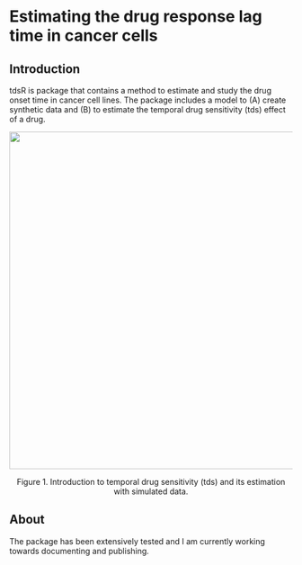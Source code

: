 # Estimating the drug response lag time in cancer cells

## Introduction

tdsR is package that contains a method to estimate and study the drug onset time in cancer cell lines.
The package includes a model to (A) create synthetic data and (B) to estimate the
temporal drug sensitivity (tds) effect of a drug.


<p align="center">
<img src="https://github.com/mauromiguelm/tdsR/blob/master/img/figure1_intro_examples.png" width="600">
 </p align="center">

<div align="center">
  Figure 1. Introduction to temporal drug sensitivity (tds) and its estimation with simulated data.
</div>


## About
The package has been extensively tested and I am currently working towards documenting and publishing. 
